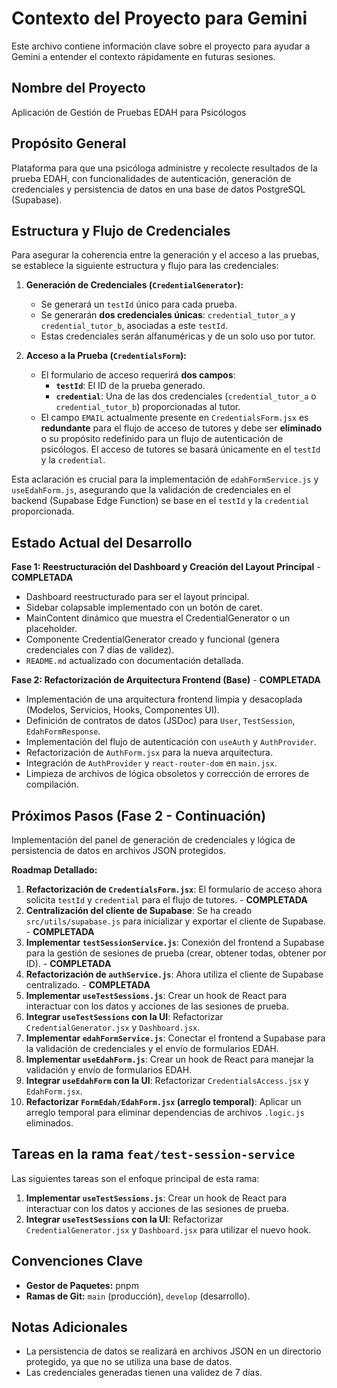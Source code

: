 # Contexto del Proyecto para Gemini

Este archivo contiene información clave sobre el proyecto para ayudar a Gemini a entender el contexto rápidamente en futuras sesiones.

## Nombre del Proyecto
Aplicación de Gestión de Pruebas EDAH para Psicólogos

## Propósito General
Plataforma para que una psicóloga administre y recolecte resultados de la prueba EDAH, con funcionalidades de autenticación, generación de credenciales y persistencia de datos en una base de datos PostgreSQL (Supabase).

## Estructura y Flujo de Credenciales

Para asegurar la coherencia entre la generación y el acceso a las pruebas, se establece la siguiente estructura y flujo para las credenciales:

1.  **Generación de Credenciales (`CredentialGenerator`):**
    *   Se generará un `testId` único para cada prueba.
    *   Se generarán **dos credenciales únicas**: `credential_tutor_a` y `credential_tutor_b`, asociadas a este `testId`.
    *   Estas credenciales serán alfanuméricas y de un solo uso por tutor.

2.  **Acceso a la Prueba (`CredentialsForm`):**
    *   El formulario de acceso requerirá **dos campos**:
        *   **`testId`**: El ID de la prueba generado.
        *   **`credential`**: Una de las dos credenciales (`credential_tutor_a` o `credential_tutor_b`) proporcionadas al tutor.
    *   El campo `EMAIL` actualmente presente en `CredentialsForm.jsx` es **redundante** para el flujo de acceso de tutores y debe ser **eliminado** o su propósito redefinido para un flujo de autenticación de psicólogos. El acceso de tutores se basará únicamente en el `testId` y la `credential`.

Esta aclaración es crucial para la implementación de `edahFormService.js` y `useEdahForm.js`, asegurando que la validación de credenciales en el backend (Supabase Edge Function) se base en el `testId` y la `credential` proporcionada.

## Estado Actual del Desarrollo
**Fase 1: Reestructuración del Dashboard y Creación del Layout Principal** - **COMPLETADA**

*   Dashboard reestructurado para ser el layout principal.
*   Sidebar colapsable implementado con un botón de caret.
*   MainContent dinámico que muestra el CredentialGenerator o un placeholder.
*   Componente CredentialGenerator creado y funcional (genera credenciales con 7 días de validez).
*   `README.md` actualizado con documentación detallada.

**Fase 2: Refactorización de Arquitectura Frontend (Base)** - **COMPLETADA**

*   Implementación de una arquitectura frontend limpia y desacoplada (Modelos, Servicios, Hooks, Componentes UI).
*   Definición de contratos de datos (JSDoc) para `User`, `TestSession`, `EdahFormResponse`.
*   Implementación del flujo de autenticación con `useAuth` y `AuthProvider`.
*   Refactorización de `AuthForm.jsx` para la nueva arquitectura.
*   Integración de `AuthProvider` y `react-router-dom` en `main.jsx`.
*   Limpieza de archivos de lógica obsoletos y corrección de errores de compilación.

## Próximos Pasos (Fase 2 - Continuación)
Implementación del panel de generación de credenciales y lógica de persistencia de datos en archivos JSON protegidos.

**Roadmap Detallado:**
1.  **Refactorización de `CredentialsForm.jsx`**: El formulario de acceso ahora solicita `testId` y `credential` para el flujo de tutores. - **COMPLETADA**
2.  **Centralización del cliente de Supabase**: Se ha creado `src/utils/supabase.js` para inicializar y exportar el cliente de Supabase. - **COMPLETADA**
3.  **Implementar `testSessionService.js`**: Conexión del frontend a Supabase para la gestión de sesiones de prueba (crear, obtener todas, obtener por ID). - **COMPLETADA**
4.  **Refactorización de `authService.js`**: Ahora utiliza el cliente de Supabase centralizado. - **COMPLETADA**
5.  **Implementar `useTestSessions.js`**: Crear un hook de React para interactuar con los datos y acciones de las sesiones de prueba.
6.  **Integrar `useTestSessions` con la UI**: Refactorizar `CredentialGenerator.jsx` y `Dashboard.jsx`.
7.  **Implementar `edahFormService.js`**: Conectar el frontend a Supabase para la validación de credenciales y el envío de formularios EDAH.
8.  **Implementar `useEdahForm.js`**: Crear un hook de React para manejar la validación y envío de formularios EDAH.
9.  **Integrar `useEdahForm` con la UI**: Refactorizar `CredentialsAccess.jsx` y `EdahForm.jsx`.
10. **Refactorizar `FormEdah/EdahForm.jsx` (arreglo temporal)**: Aplicar un arreglo temporal para eliminar dependencias de archivos `.logic.js` eliminados.

## Tareas en la rama `feat/test-session-service`
Las siguientes tareas son el enfoque principal de esta rama:
1.  **Implementar `useTestSessions.js`**: Crear un hook de React para interactuar con los datos y acciones de las sesiones de prueba.
2.  **Integrar `useTestSessions` con la UI**: Refactorizar `CredentialGenerator.jsx` y `Dashboard.jsx` para utilizar el nuevo hook.

## Convenciones Clave
*   **Gestor de Paquetes:** pnpm
*   **Ramas de Git:** `main` (producción), `develop` (desarrollo).

## Notas Adicionales
*   La persistencia de datos se realizará en archivos JSON en un directorio protegido, ya que no se utiliza una base de datos.
*   Las credenciales generadas tienen una validez de 7 días.
